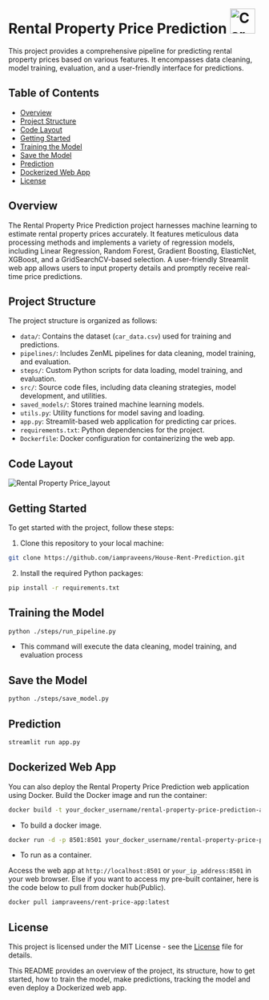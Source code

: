
# Rental Property Price Prediction <img src="https://cdn-icons-png.flaticon.com/512/13644/13644020.png" alt="Car Price Prediction" width="50" height="50">


This project provides a comprehensive pipeline for predicting rental property prices based on various features. It encompasses data cleaning, model training, evaluation, and a user-friendly interface for predictions.

## Table of Contents
- [Overview](#overview)
- [Project Structure](#project-structure)
- [Code Layout](#code-layout)
- [Getting Started](#getting-started)
- [Training the Model](#training-the-model)
- [Save the Model](#save-the-model)
- [Prediction](#prediction)
- [Dockerized Web App](#dockerized-web-app)
- [License](#license)

## Overview
The Rental Property Price Prediction project harnesses machine learning to estimate rental property prices accurately. It features meticulous data processing methods and implements a variety of regression models, including Linear Regression, Random Forest, Gradient Boosting, ElasticNet, XGBoost, and a GridSearchCV-based selection. A user-friendly Streamlit web app allows users to input property details and promptly receive real-time price predictions.

## Project Structure
The project structure is organized as follows:

- `data/`: Contains the dataset (`car_data.csv`) used for training and predictions.
- `pipelines/`: Includes ZenML pipelines for data cleaning, model training, and evaluation.
- `steps/`: Custom Python scripts for data loading, model training, and evaluation.
- `src/`: Source code files, including data cleaning strategies, model development, and utilities.
- `saved_models/`: Stores trained machine learning models.
- `utils.py`: Utility functions for model saving and loading.
- `app.py`: Streamlit-based web application for predicting car prices.
- `requirements.txt`: Python dependencies for the project.
- `Dockerfile`: Docker configuration for containerizing the web app.

## Code Layout
![Rental Property Price_layout](https://github.com/iampraveens/House-Rent-Prediction/assets/125688218/b00f24f8-38b0-462d-85af-db2823b0b125)

## Getting Started
To get started with the project, follow these steps:

1. Clone this repository to your local machine:

```bash
git clone https://github.com/iampraveens/House-Rent-Prediction.git
```

2. Install the required Python packages:

```bash
pip install -r requirements.txt
```
## Training the Model

```bash
python ./steps/run_pipeline.py
```
- This command will execute the data cleaning, model training, and evaluation process

## Save the Model

```bash
python ./steps/save_model.py
```

## Prediction

```bash
streamlit run app.py
```

## Dockerized Web App
You can also deploy the Rental Property Price Prediction web application using Docker. Build the Docker image and run the container:
```bash
docker build -t your_docker_username/rental-property-price-prediction-app .
```
- To build a docker image.

```bash
docker run -d -p 8501:8501 your_docker_username/rental-property-price-prediction-app
```
- To run as a container.

Access the web app at `http://localhost:8501` or `your_ip_address:8501` in your web browser.
Else if you want to access my pre-built container, here is the code below to pull from docker hub(Public).
```bash
docker pull iampraveens/rent-price-app:latest
```
## License 
This project is licensed under the MIT License - see the [License](https://github.com/git/git-scm.com/blob/main/MIT-LICENSE.txt) file for details.

This README provides an overview of the project, its structure, how to get started, how to train the model, make predictions, tracking the model and even deploy a Dockerized web app.

